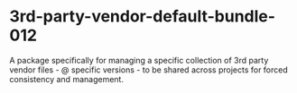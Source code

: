 # 3rd-party-vendor-default-bundle-012
A package specifically for managing a specific collection of 3rd party vendor files - @ specific versions - to be shared across projects for forced consistency and management. 
